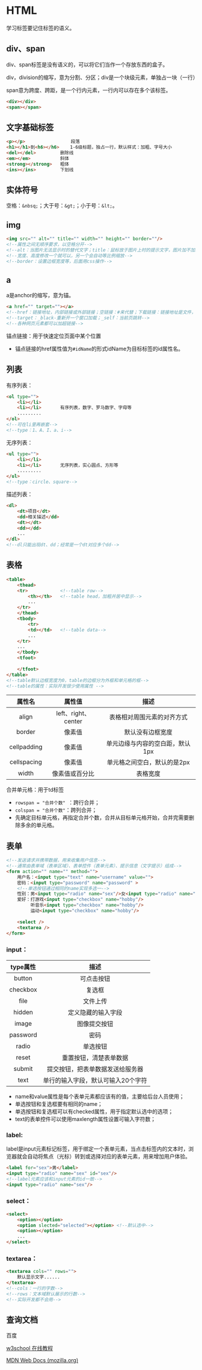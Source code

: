 # HTML

学习标签要记住标签的语义。

## div、span

div、span标签是没有语义的，可以将它们当作一个存放东西的盒子。

div，division的缩写，意为分割、分区；div是一个块级元素，单独占一块（一行）

span意为跨度、跨距，是一个行内元素，一行内可以存在多个该标签。

```html
<div></div>
<span></span>
```



## 文字基础标签

```html
<p></p>					段落
<h1></h1>到<h6></h6>    1-6级标题，独占一行，默认样式：加粗、字号大小	
<del></del>			删除线			
<em></em>			斜体
<strong></strong>	粗体
<ins></ins> 		下划线
```

## 实体符号

空格：`&nbsq;`；大于号：`&gt;`；小于号：`&lt;`。

## img

```html
<img src="" alt="" title="" width="" height="" border=""/>
<!--属性之间无顺序要求，以空格分开-->
<!--alt：当图片无法显示时的替代文字；title：鼠标放于图片上时的提示文字，图片加不加载出来都起作用；-->
<!--宽度、高度修改一个就可以，另一个会自动等比例缩放-->
<!--border：设置边框宽度等，后面用css操作-->
```



## a

a是anchor的缩写，意为锚。

```html
<a href="" target=""></a>
<!--href：链接地址，内部链接或外部链接；空链接：#来代替；下载链接：链接地址是文件，文件是.exe或.zip格式-->
<!--target：_black-重新开一个窗口加载；_self：当前页跳转-->
<!--各种网页元素都可以加超链接-->
```

锚点链接：用于快速定位页面中某个位置

- 锚点链接的href属性值为`#idName`的形式idName为目标标签的id属性名。

## 列表

有序列表：

```html
<ol type="">
    <li></li>
    <li></li>		有序列表，数字、罗马数字、字母等
    .........
</ol>
<!--可在li里再嵌套-->
<!--type：1、A、I、a、i-->
```

无序列表：

```html
<ul type="">
    <li></li>
    <li></li>		无序列表，实心圆点、方形等
    .........
</ul>
<!--type：circle、square-->
```



描述列表：

```html
<dl>
    <dt>项目</dt>
    <dd>相关描述</dd>
    <dt></dt>
    <dd></dd>
    ...
</dl>
<!--dl只能出现dt、dd；经常是一个dt对应多个dd-->
```

## 表格

```html
<table>
    <thead>
    <tr>			<!--table row-->
    	<th></th>   <!--table head，加粗并居中显示-->
        ...
    </tr>
    </thead>
    <tbody>
    	<tr>
    	<td></td>   <!--table data-->
        ...
    </tr>
    ...
    </tbody>
    <tfoot>
    
    </tfoot>
</table>
<!--table默认边框宽度为0，table的边框分为外框和单元格的框-->
<!--table的属性：实际开发很少使用属性 -->
```

|   属性名    |       属性值        |              描述               |
| :---------: | :-----------------: | :-----------------------------: |
|    align    | left、right、center |   表格相对周围元素的对齐方式    |
|   border    |       像素值        |        默认没有边框宽度         |
| cellpadding |       像素值        | 单元边缘与内容的空白距，默认1px |
| cellspacing |       像素值        |   单元格之间空白，默认的是2px   |
|    width    |   像素值或百分比    |            表格宽度             |

合并单元格：用于td标签

- `rowspan = "合并个数" `：跨行合并；
- `colspan = "合并个数"`：跨列合并；
- 先确定目标单元格，再指定合并个数，合并从目标单元格开始，合并完需要删除多余的单元格。

## 表单

```html
<!--发送请求并携带数据，用来收集用户信息-->
<!--通常由表单域（表单区域）、表单控件（表单元素）、提示信息（文字提示）组成-->
<form action="" name="" method="">
    用户名：<input type="text" name="username" value="">
    密码：<input type="password" name="password" >
    <!--单选按钮通过相同的name实现多选一-->
    性别：男<input type="radio" name="sex"/>女<input type="radio" name="sex"/>
    爱好：打游戏<input type="checkbox" name="hobby"/>
    	 听音乐<input type="checkbox" name="hobby"/>
    	 运动<input type="checkbox" name="hobby"/>
    
    <select />
    <textarea />
</form>
```

### input：

| type属性 |                描述                |
| :------: | :--------------------------------: |
|  button  |             可点击按钮             |
| checkbox |               复选框               |
|   file   |              文件上传              |
|  hidden  |         定义隐藏的输入字段         |
|  image   |            图像提交按钮            |
| password |                密码                |
|  radio   |              单选按钮              |
|  reset   |       重置按钮，清楚表单数据       |
|  submit  |  提交按钮，把表单数据发送给服务器  |
|   text   | 单行的输入字段，默认可输入20个字符 |

- name和value属性是每个表单元素都应该有的值，主要给后台人员使用；
- 单选按钮和复选框要有相同的name；
- 单选按钮和复选框可以有checked属性，用于指定默认选中的选项；
- text的表单控件可以使用maxlength属性设置可输入字符数；

### label:

label是input元素标记标签，用于绑定一个表单元素，当点击<label>标签内的文本时，浏览器就会自动将焦点（光标）转到或选择对应的表单元素，用来增加用户体验。

```html
<label for="sex">男</label>
<input type="radio" name="sex" id="sex"/>
<!--label元素应该和input元素的id一致-->
<input type="radio" name="sex"/>
```

### select：

```html
<select>
	<option></option>
    <option slected="selected"></option> <!--默认选中-->
    <option></option>
    ...
</select>
```

### textarea：

```html
<textarea cols="" rows="">
	默认显示文字......
</textarea>
<!--cols：一行的字数-->
<!--rows：文本域默认展示的行数-->
<!--实际开发都不会用-->
```

## 查询文档

百度

[w3school 在线教程](https://www.w3school.com.cn/)

[MDN Web Docs (mozilla.org)](https://developer.mozilla.org/zh-CN/)

















